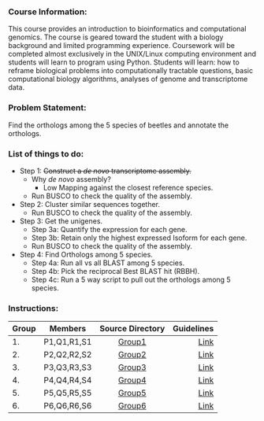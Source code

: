 ### Course Information:
This course provides an introduction to bioinformatics and computational genomics. The course is geared toward the student with a biology background and limited programming experience. Coursework will be completed almost exclusively in the UNIX/Linux computing environment and students will learn to program using Python. Students will learn: how to reframe biological problems into computationally tractable questions, basic computational biology algorithms, analyses of genome and transcriptome data.

### Problem Statement:

Find the orthologs among the 5 species of beetles and annotate the orthologs.

### List of things to do:
- Step 1: ~~Construct a _de novo_ transcriptome assembly.~~
	- Why _de novo_ assembly?
		- Low Mapping against the closest reference species.
	- Run BUSCO to check the quality of the assembly.
- Step 2: Cluster similar sequences together.
	- Run BUSCO to check the quality of the assembly.
- Step 3: Get the unigenes.
	- Step 3a: Quantify the expression for each gene.
	- Step 3b: Retain only the highest expressed Isoform for each gene.
	- Run BUSCO to check the quality of the assembly.
- Step 4: Find Orthologs among 5 species.
	- Step 4a: Run all vs all BLAST among 5 species.
	- Step 4b: Pick the reciprocal Best BLAST hit (RBBH).
	- Step 4c: Run a 5 way script to pull out the orthologs among 5 species.

### Instructions:


|Group|Members|Source Directory|Guidelines|
|-----|:-----:|:------------:|--------:|
|1. | P1,Q1,R1,S1|[Group1](group1)|[Link](https://www.google.com)|
|2. | P2,Q2,R2,S2|[Group2](group2)|[Link](https://www.google.com)|
|3. | P3,Q3,R3,S3|[Group3](group3)|[Link](https://www.google.com)|
|4. | P4,Q4,R4,S4|[Group4](group4)|[Link](https://www.google.com)|
|5. | P5,Q5,R5,S5|[Group5](group5)|[Link](https://www.google.com)|
|6. | P6,Q6,R6,S6|[Group6](group6)|[Link](https://www.google.com)|
